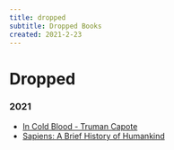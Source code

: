 ```yaml
---
title: dropped
subtitle: Dropped Books
created: 2021-2-23
---
```


# Dropped

### 2021

- [In Cold Blood - Truman Capote](https://en.wikipedia.org/wiki/In_Cold_Blood)
- [Sapiens: A Brief History of Humankind](https://openlibrary.org/works/OL17628800W/Sapiens)
